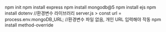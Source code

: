 npm init
npm install express
npm install mongodb@5
npm install ejs
npm install dotenv //환경변수 라이브러리
server.js > const url = process.env.mongoDB_URL; //환경변수 파일 없음, 개인 URL 입력해야 작동
npm install method-override
